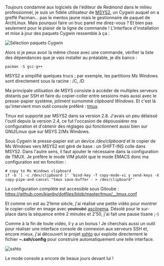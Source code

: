<!-- title: Tmux et MSYS2 -->
<!-- category: GNU/Linux -->
<!-- tag: planet -->

Toujours condamné aux logiciels de l'éditeur de Redmond dans le milieu professionnel, je suis un fidèle utilisateur de [MSYS2](https://www.msys2.org/), un Cygwin auquel on a greffé Pacman<!-- more -->... pas le mentos jaune mais le gestionnaire de paquet de ArchLinux. Mais pourquoi faire un truc pareil me direz-vous ? Et bien pas seulement pour le plaisir de la ligne de commande ! L'interface d'installation et mise à jour des paquets Cygwin ressemble à ça : 

![Sélection paquets Cygwin](/images/2019/cygwin-selectpackage.jpg)

Alors si je peux avoir la même chose avec une commande, vérifier la liste des dépendances que je vais installer au préalable, je dis banco : 

    pacman -S gcc-g++

MSYS2 a simplifié quelques trucs ; par exemple, les partitions Ms Windows sont directement sous la racine : /C, /D 

Ma principale utilisation de MSYS consiste à accéder de multiples serveurs distants par SSH et faire du copier-coller entre sessions mais aussi avec le presse-papier système, joliment surnommé *clipboard Windows*. Et c'est là qu'intervient mon outil console préféré : [tmux](https://tmux.github.io).

Tmux est supporté par MSYS2 dans sa version 2.8. J'avais un peu délaissé l'outil depuis la version 2.4, ce fut l'occasion de dépoussiérer ma configuration et d'obtenir des réglages qui fonctionnent aussi bien sur GNU/Linux que sur MSYS 2/Ms Windows.

Sous Cygwin le presse-papier est un device */dev/clipboard* et le copier de Ms Windows vers MSYS2 est géré de base : un SHIFT-INS colle dans MSYS2. Dans l'autre sens, il faut ajouter le nécessaire dans la configuration de TMUX. Je préfère le mode VIM plutôt que le mode EMACS donc ma configuration est en fonction :

    # copy to Ms Windows clipboard
    if -b '[ -c /dev/clipboard ]' 'bind-key -T copy-mode-vi y send-keys -X 
    copy-pipe-and-cancel "tmux save-buffer - > /dev/clipboard"'

La configuration complète est accessible sous Gitoube : https://github.com/kianby/dotfiles/blob/master/tmux/__tmux.conf

Et comme on est au 21ème siècle, j'ai réalisé une petite vidéo pour montrer le copier-coller en image avec ~~youteubé~~ [asciinema](https://asciinema.org). Désolé pour le sur-place dans la séquence entre 2 minutes et 2'50, j'ai fait une pause tisane ;-)

<script id="asciicast-231177" src="https://asciinema.org/a/231177.js" async></script>

Comme à la fin de toute vidéo, il y a un bonus ! Je cherchais aussi un outil pour réaliser une interface console de connexion aux serveurs SSH et, encore mieux, j'ai découvert le projet [sshto](https://github.com/vaniacer/sshto) qui exploite directement le fichier **~.ssh/config** pour construire automatiquement une telle interface.

![sshto](/images/2019/sshto.png)

Le mode console a encore de beaux jours devant lui !
